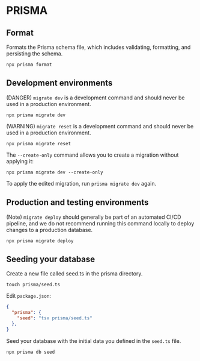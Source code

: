 # PRISMA

## Format

Formats the Prisma schema file, which includes validating, formatting, and persisting the schema.

```shell
npx prisma format
```

## Development environments

(DANGER) `migrate dev` is a development command and should never be used in a production environment.

```shell
npx prisma migrate dev
```

(WARNING) `migrate reset` is a development command and should never be used in a production environment.

```shell
npx prisma migrate reset
```

The `--create-only` command allows you to create a migration without applying it:

```shell
npx prisma migrate dev --create-only
```

To apply the edited migration, run `prisma migrate dev` again.

## Production and testing environments

(Note) `migrate deploy` should generally be part of an automated CI/CD pipeline, and we do not recommend running this command locally to deploy changes to a production database.

```shell
npx prisma migrate deploy
```

## Seeding your database

Create a new file called seed.ts in the prisma directory.

```shell
touch prisma/seed.ts
```

Edit `package.json`:

```json
{
  "prisma": {
    "seed": "tsx prisma/seed.ts"
  },
}
```

Seed your database with the initial data you defined in the `seed.ts` file.

```shell
npx prisma db seed
```
